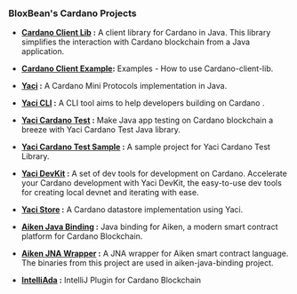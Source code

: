 ### BloxBean's Cardano Projects

- **[Cardano Client Lib](https://github.com/bloxbean/cardano-client-lib) :** A client library for Cardano in Java. This library simplifies the interaction with Cardano blockchain from a Java application.
- **[Cardano Client Example](https://github.com/bloxbean/cardano-client-examples):** Examples - How to use Cardano-client-lib. 

- **[Yaci](https://github.com/bloxbean/yaci) :**  A Cardano Mini Protocols implementation in Java.
- **[Yaci CLI](https://github.com/bloxbean/yaci-cli) :** A CLI tool aims to help developers building on Cardano .
- **[Yaci Cardano Test](https://github.com/bloxbean/yaci-cardano-test) :** Make Java app testing on Cardano blockchain a breeze with Yaci Cardano Test Java library.
- **[Yaci Cardano Test Sample](https://github.com/bloxbean/yaci-cardano-test-sample) :**  A sample project for Yaci Cardano Test Library. 
- **[Yaci DevKit](https://github.com/bloxbean/yaci-devkit) :** A set of dev tools for development on Cardano. Accelerate your Cardano development with Yaci DevKit, the easy-to-use dev tools for creating local devnet and iterating with ease.
- **[Yaci Store](https://github.com/bloxbean/yaci-store) :** A Cardano datastore implementation using Yaci. 
- **[Aiken Java Binding](https://github.com/bloxbean/aiken-java-binding) :** Java binding for Aiken, a modern smart contract platform for Cardano Blockchain.
- **[Aiken JNA Wrapper](https://github.com/bloxbean/aiken-jna-wrapper) :** A JNA wrapper for Aiken smart contract language. The binaries from this project are used in aiken-java-binding project.

- **[IntelliAda](https://github.com/bloxbean/intelliada) :** IntelliJ Plugin for Cardano Blockchain
